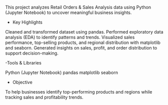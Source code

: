 This project analyzes Retail Orders & Sales Analysis data using Python (Jupyter Notebook) to uncover meaningful business insights.

- Key Highlights

Cleaned and transformed  dataset using pandas.
Performed exploratory data analysis (EDA) to identify patterns and trends.
Visualized sales performance, top-selling products, and regional distribution with matplotlib and seaborn.
Generated insights on sales, profit, and order distribution to support decision-making.

-Tools & Libraries

Python (Jupyter Notebook)
pandas
matplotlib
seaborn

- Objective

To help businesses identify top-performing products and regions while tracking sales and profitability trends.
